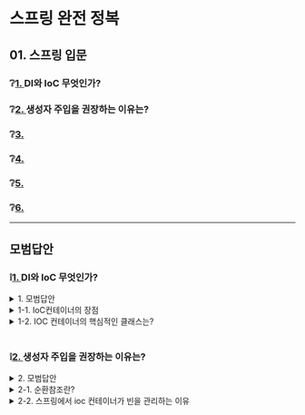 # 스프링 완전 정복

## 01. 스프링 입문

### ❔[1. ](#❕1) DI와 IoC 무엇인가?
### ❔[2. ](#❕2) 생성자 주입을 권장하는 이유는?
### ❔[3. ](#)
### ❔[4. ](#)
### ❔[5. ](#)
### ❔[6. ](#)

---
## 모범답안

### ❕[1. ](#❔1) DI와 IoC 무엇인가?

<details> <summary>1. 모범답안</summary> <div markdown="1">  


  ```
  DI는 클래스나 모듈 등의 객체가 다른 객체에 대한 의존성을 직접 생성하거나 해결하지 않고, 외부로부터 의존성을 주입받는 패턴
  필드주입, 수정자주입, 생성자주입의 방법이 있습니다.
  객체 간의 결합도를 낮추고, 유연성을 높일 수 있다.
  
  IoC는 객체의 생성, 생명주기 관리, 의존성 해결 등의 제어를 개발자가 아닌 프레임워크나 컨테이너에 위임하는 패턴
  스프링에서는 IoC컨테이너를 통해 객체를 관리합니다.
  ```

  ##### 해설

    DI(Dependency Injection)은 객체가 다른 객체에 대한 의존성을 직접 생성 또는 해결하지 않고, 외부에서 의존성을 주입받는 패턴입니다. 
    의존성 주입은 필드 주입, 수정자 주입, 생성자 주입 등의 방법을 사용하여 이루어집니다. 
    DI를 통해 객체 간의 결합도를 낮출 수 있고, 유연성을 높일 수 있습니다.
    
    반면에 IoC(Inversion of Control)는 객체의 생성, 생명주기 관리, 의존성 해결 등의 제어를 개발자가 아닌 프레임워크나 컨테이너에 위임하는 패턴입니다. 
    IoC 컨테이너는 객체의 생성과 관리를 담당하며, 객체 간의 의존성을 자동으로 해결합니다. 
    스프링 프레임워크에서는 IoC 컨테이너를 제공하여 객체의 생성과 의존성 주입을 관리합니다.
    
    DI는 IoC를 구현하는 방법 중 하나로, 객체 간의 의존성을 주입하는 방식을 의미합니다.
    IoC는 객체의 제어권을 개발자에서 프레임워크나 컨테이너로 넘기는 개념이며,
    객체의 생성과 의존성 해결을 프레임워크가 담당합니다.






</div> </details>


<details> <summary>1-1. IoC컨테이너의 장점</summary> <div markdown="1">  


  ```
  애플리케이션의 객체(빈)을 IoC 컨테이터가 관리해줌으로써 개발자의 부담이 줄고 비즈니스 로직에 더욱 집중할 수 있다는 장점
  ```

  ##### 해설

    - 객체의 생명주기 관리 :IoC컨테이너는 객체의 생성, 초기화, 소멸 같은 생명주기를 관리한다.
    - 의존성 관리 : IoC 컨테이너는 객체간의 의존성을 자동으로 해결해준다.
    - 객체의 관리와 검색 : IoC 컨테이너는 객체를 관리하고 필요할 때 검색할 수있는 기능을 제공
    - 객체를 관리해주는 프레임워크와 비즈니스 코드의 역할과 관심을 분리해
    응집도를 높이고 결합도를 낮추며, 변경에 유연한 코드를 작성할 수 있는 구조가 될수 있기 때문에
    제어를 역전한 것이다.
    - 유닛테스트 시 장점.

</div> </details>



<details> <summary>1-2. IOC 컨테이너의 핵심적인 클래스는?</summary> <div markdown="1">  


  ```
  BeanFactory, ApplicationContext
  ```

  ##### 해설

    1. 빈 팩토리 BeanFactory (org.springframework.beans.factory.BeanFactory) 

    DI의 기본사항을 제공하는 가장 단순한 컨테이너
    팩토리 디자인 패턴을 구현한 것. Bean(이하 빈) 팩토리는 빈을 생성하고 분배하는 책임을 지는 클래스
    getBean()이 호출되면, 팩토리는 의존성 주입을 이용해 빈을 인스턴스 화하고 빈의 특성을 설정하기 시작

    2. 애플리케이션 콘텍스트 ApplicationContext (org.springframework.context.factory.BeanFactory) 

    빈 팩토리와 유사한 기능을 제공하지만 좀 더 많은 기능을 제공하는 애플리케이션 콘텍스트
    결국 beanfactory를 상속받은 인터페이스, 따라서 ioc 컨테이너로서의 기능과 추가적으로 Environmentcapable, eventpublisher, MessageSource, ResoureLoader 등의 기능을 가진다.
    즉 다양한 기능을 추가적으로 가진 인터페이스

</div> </details>

<br>

### ❕[2. ](#❔2) 생성자 주입을 권장하는 이유는?

<details> <summary>2. 모범답안</summary> <div markdown="1">  


  ```
  명시적인 의존성 표현
  결합도 감소
  불변성 보장
  순환 참조를 컴파일 단계에서 찾아낼 수 있다.
  테스트하기 쉬워짐

  순환참조는 서로 다른 여러 개의 객체가 서로를 참조하고 있는 상황을 말합니다.
  필드주입이나 수정자 주입은 컴파일 단계에서 순환참조의 유무를 판단할 수 없어, 실제 메서드 실행 시점에서 알 수 있으며
  생성자주입을 사용하면 스프링 컨테이너가 빈을 생성하는 시점에 순환 참조 존재 여부를 판단할 수 있다.
  순환참조 발생 시 무한루프 발생, 메모리누수, 객체간 의존성 문제가 발생합니다.
  ```

  ##### 해설
    객체를 생성할 때 생성자를 통해 의존성을 주입하는 방식입니다.
    객체 생성 시점에 모든 의존성이 주입되므로, 의존성 누락이나 잘못된 순서로 주입되는 일을 방지할 수 있습니다.
    컴파일 타임에 의존성 주입이 일어나므로 런타임에 NullPointerException과 같은 예외가 발생할 가능성이 줄어듭니다.
    생성자 파라미터를 통해 어떤 의존성이 필요한지 명시적으로 표시되기 때문에 코드 가독성이 좋아집니다.



</div> </details>


<details> <summary>2-1. 순환참조란?</summary> <div markdown="1">  


  ```
  순환참조는 서로 다른 여러 개의 객체가 서로를 참조하고 있는 상황을 말합니다.
  필드주입이나 수정자 주입은 컴파일 단계에서 순환참조의 유무를 판단할 수 없어, 실제 메서드 실행 시점에서 알 수 있으며
  생성자주입을 사용하면 스프링 컨테이너가 빈을 생성하는 시점에 순환 참조 존재 여부를 판단할 수 있다.
  순환참조 발생 시 무한루프 발생, 메모리누수, 객체간 의존성 문제가 발생합니다.

  ```

  ##### 해설
    Field 선언과 Constructor 선언의 차이를 알아야한다.

    Field 선언
    Field 선언 시 Member 클래스가 로드되었을때 Level class 타입의 level reference 변수만 가지고 있다.
    즉, 클래스 A의 객체가 생성되었을때 level을 생성할 필요가 없다.
    
    Constructor 선언
    생성자로써 객체가 생성될때 실행되는 메서드, 객체 A가 생성될때 객체 B를 생성하여 담는다.
    
    따라서 실행 시점에 따라 프레임워크에서 오류를 발견할 수 있는 생성자 주입 방식을 사용하는게 권장된다.

</div> </details>



<details> <summary> 2-2. 스프링에서 ioc 컨테이너가 빈을 관리하는 이유</summary> <div markdown="1">  


  ```
    1. 의존성 주입
    2. 객체의 생명주기관리
    3. AOP 구현
    4. 관리및 제어의 편의성
  ```

  ##### 해설
    의존성 주입을 받으려면 빈이 돼야 한다.  
    사용하는 리소스에 따라 행동을 달리해야 하는 경우 의존성 주입을 사용하는 것이 낫다. 
    ioc 컨테이너에는 빈들간의 의존성 주입을 제공한다.

    어떤 빈이 만들어졌을 때 부가적인 작업을 만들 수 있다.  

    싱글톤으로 객체를 만들어서 관리하고 싶을 때 ioc 컨테이너를 사용하면 편리하다.
    싱글톤: 하나의 객체만 사용
    프로토타입 : 매번 다른 객체를 사용
    메모리면에서도 효율적이고 하나의 객체를 사용하기에 런타임 시 성능 최적화에도 유리



</div> </details>